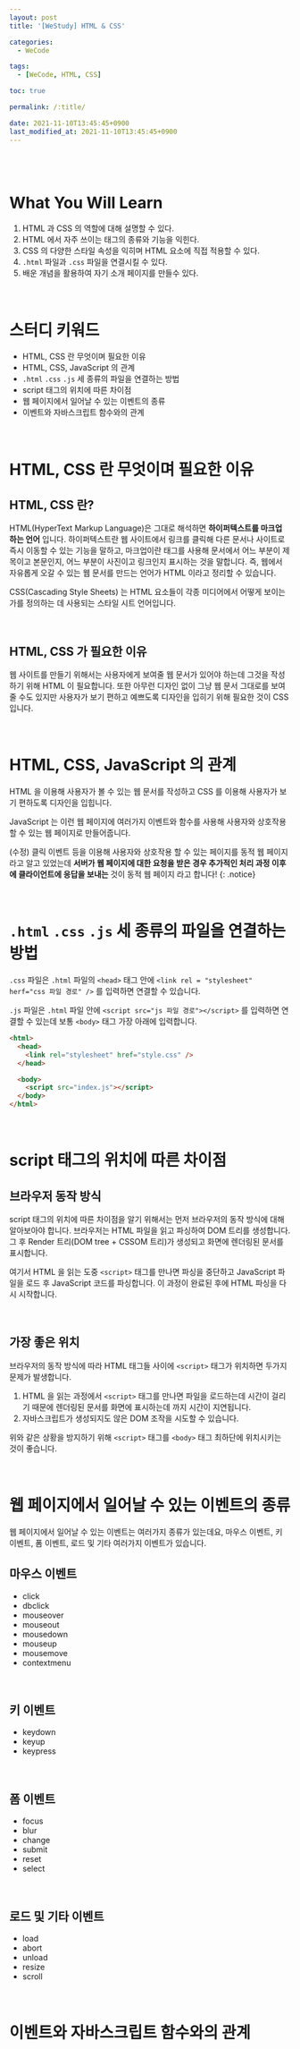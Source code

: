 ```yaml
---
layout: post
title: '[WeStudy] HTML & CSS'

categories:
  - WeCode

tags:
  - [WeCode, HTML, CSS]

toc: true

permalink: /:title/

date: 2021-11-10T13:45:45+0900
last_modified_at: 2021-11-10T13:45:45+0900
---
```


<br>
<br>

# What You Will Learn

1. HTML 과 CSS 의 역할에 대해 설명할 수 있다.
2. HTML 에서 자주 쓰이는 태그의 종류와 기능을 익힌다.
3. CSS 의 다양한 스타일 속성을 익히며 HTML 요소에 직접 적용할 수 있다.
4. `.html` 파일과 `.css` 파일을 연결시킬 수 있다.
5. 배운 개념을 활용하여 자기 소개 페이지를 만들수 있다.

<br>

# 스터디 키워드

- HTML, CSS 란 무엇이며 필요한 이유
- HTML, CSS, JavaScript 의 관계
- `.html` `.css` `.js` 세 종류의 파일을 연결하는 방법
- script 태그의 위치에 따른 차이점
- 웹 페이지에서 일어날 수 있는 이벤트의 종류
- 이벤트와 자바스크립트 함수와의 관계

<br>

# HTML, CSS 란 무엇이며 필요한 이유

## HTML, CSS 란?

HTML(HyperText Markup Language)은 그대로 해석하면 **하이퍼텍스트를 마크업 하는 언어** 입니다. 하이퍼텍스트란 웹 사이트에서 링크를 클릭해 다른 문서나 사이트로 즉시 이동할 수 있는 기능을 말하고, 마크업이란 태그를 사용해 문서에서 어느 부분이 제목이고 본문인지, 어느 부분이 사진이고 링크인지 표시하는 것을 말합니다. 즉, 웹에서 자유롭게 오갈 수 있는 웹 문서를 만드는 언어가 HTML 이라고 정리할 수 있습니다.

CSS(Cascading Style Sheets) 는 HTML 요소들이 각종 미디어에서 어떻게 보이는가를 정의하는 데 사용되는 스타일 시트 언어입니다.

<br>

## HTML, CSS 가 필요한 이유

웹 사이트를 만들기 위해서는 사용자에게 보여줄 웹 문서가 있어야 하는데 그것을 작성하기 위해 HTML 이 필요합니다. 또한 아무런 디자인 없이 그냥 웹 문서 그대로를 보여줄 수도 있지만 사용자가 보기 편하고 예쁘도록 디자인을 입히기 위해 필요한 것이 CSS 입니다.

<br>

# HTML, CSS, JavaScript 의 관계

HTML 을 이용해 사용자가 볼 수 있는 웹 문서를 작성하고 CSS 를 이용해 사용자가 보기 편하도록 디자인을 입힙니다.

JavaScript 는 이런 웹 페이지에 여러가지 이벤트와 함수를 사용해 사용자와 상호작용 할 수 있는 웹 페이지로 만들어줍니다.

(수정) 클릭 이벤트 등을 이용해 사용자와 상호작용 할 수 있는 페이지를 동적 웹 페이지라고 알고 있었는데 **서버가 웹 페이지에 대한 요청을 받은 경우 추가적인 처리 과정 이후에 클라이언트에 응답을 보내는** 것이 동적 웹 페이지 라고 합니다!
{: .notice}

<br>

# `.html` `.css` `.js` 세 종류의 파일을 연결하는 방법

`.css` 파일은 `.html` 파일의 `<head>` 태그 안에 `<link rel = "stylesheet" herf="css 파일 경로" />` 를 입력하면 연결할 수 있습니다.

`.js` 파일은 `.html` 파일 안에 `<script src="js 파일 경로"></script>` 를 입력하면 연결할 수 있는데 보통 `<body>` 태그 가장 아래에 입력합니다.

```html
<html>
  <head>
    <link rel="stylesheet" href="style.css" />
  </head>

  <body>
    <script src="index.js"></script>
  </body>
</html>
```

<br>

# script 태그의 위치에 따른 차이점

## 브라우저 동작 방식

script 태그의 위치에 따른 차이점을 알기 위해서는 먼저 브라우저의 동작 방식에 대해 알아보아야 합니다. 브라우저는 HTML 파일을 읽고 파싱하여 DOM 트리를 생성합니다. 그 후 Render 트리(DOM tree + CSSOM 트리)가 생성되고 화면에 렌더링된 문서를 표시합니다.

여기서 HTML 을 읽는 도중 `<script>` 태그를 만나면 파싱을 중단하고 JavaScript 파일을 로드 후 JavaScript 코드를 파싱합니다. 이 과정이 완료된 후에 HTML 파싱을 다시 시작합니다.

<br>

## 가장 좋은 위치

브라우저의 동작 방식에 따라 HTML 태그들 사이에 `<script>` 태그가 위치하면 두가지 문제가 발생합니다.

1. HTML 을 읽는 과정에서 `<script>` 태그를 만나면 파일을 로드하는데 시간이 걸리기 때문에 렌더링된 문서를 화면에 표시하는데 까지 시간이 지연됩니다.
2. 자바스크립트가 생성되지도 않은 DOM 조작을 시도할 수 있습니다.

위와 같은 상황을 방지하기 위해 `<script>` 태그를 `<body>` 태그 최하단에 위치시키는 것이 좋습니다.

<br>

# 웹 페이지에서 일어날 수 있는 이벤트의 종류

웹 페이지에서 일어날 수 있는 이벤트는 여러가지 종류가 있는데요, 마우스 이벤트, 키 이벤트, 폼 이벤트, 로드 및 기타 여러가지 이벤트가 있습니다.

## 마우스 이벤트

- click
- dbclick
- mouseover
- mouseout
- mousedown
- mouseup
- mousemove
- contextmenu

<br>

## 키 이벤트

- keydown
- keyup
- keypress

<br>

## 폼 이벤트

- focus
- blur
- change
- submit
- reset
- select

<br>

## 로드 및 기타 이벤트

- load
- abort
- unload
- resize
- scroll

<br>

# 이벤트와 자바스크립트 함수와의 관계

